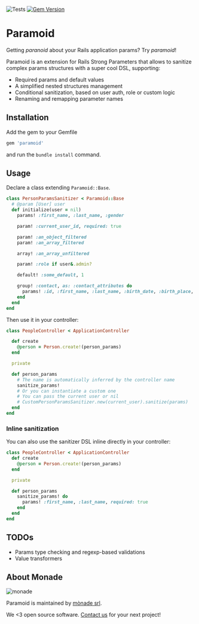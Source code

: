 ![Tests](https://github.com/monade/paramoid/actions/workflows/test.yml/badge.svg)
[![Gem Version](https://badge.fury.io/rb/paramoid.svg)](https://badge.fury.io/rb/paramoid)

# Paramoid

Getting _paranoid_ about your Rails application params? Try _paramoid_!

Paramoid is an extension for Rails Strong Parameters that allows to sanitize complex params structures with a super cool DSL, supporting:

* Required params and default values
* A simplified nested structures management
* Conditional sanitization, based on user auth, role or custom logic
* Renaming and remapping parameter names

## Installation

Add the gem to your Gemfile

```ruby
gem 'paramoid'
```

and run the `bundle install` command.

## Usage
Declare a class extending `Paramoid::Base`.

```ruby
class PersonParamsSanitizer < Paramoid::Base
  # @param [User] user
  def initialize(user = nil)
    params! :first_name, :last_name, :gender

    param! :current_user_id, required: true

    param! :an_object_filtered
    param! :an_array_filtered

    array! :an_array_unfiltered

    param! :role if user&.admin?

    default! :some_default, 1

    group! :contact, as: :contact_attributes do
      params! :id, :first_name, :last_name, :birth_date, :birth_place, :phone, :role, :fiscal_code
    end
  end
end
```

Then use it in your controller:

```ruby
class PeopleController < ApplicationController

  def create
    @person = Person.create!(person_params)
  end

  private

  def person_params
    # The name is automatically inferred by the controller name
    sanitize_params!
    # Or you can instantiate a custom one
    # You can pass the current user or nil
    # CustomPersonParamsSanitizer.new(current_user).sanitize(params)
  end
end
```

### Inline sanitization
You can also use the sanitizer DSL inline directly in your controller:

```ruby
class PeopleController < ApplicationController
  def create
    @person = Person.create!(person_params)
  end

  private

  def person_params
    sanitize_params! do
      params! :first_name, :last_name, required: true
    end
  end
end
```

## TODOs
* Params type checking and regexp-based validations
* Value transformers

About Monade
----------------

![monade](https://monade.io/wp-content/uploads/2021/06/monadelogo.png)

Paramoid is maintained by [mònade srl](https://monade.io/en/home-en/).

We <3 open source software. [Contact us](https://monade.io/en/contact-us/) for your next project!
